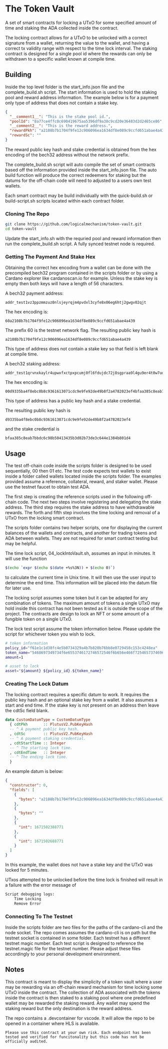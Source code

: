 # The Token Vault

A set of smart contracts for locking a UTxO for some specified amount of time and staking the ADA collected inside the contract.

The locking contract allows for a UTxO to be unlocked with a correct signature from a wallet, returning the value to the wallet, and having a correct tx validity range with respect to the time lock interval. The staking contract is designed for a single pool id where the rewards can only be withdrawn to a specific wallet known at compile time.

## Building

Inside the top level folder is the start_info.json file and the complete_build.sh script. The start information is used to hold the staking pool and reward address information. The example below is for a payment only type of address that does not contain a stake key.

```json
{
  "__comment1__": "This is the stake pool id.",
  "poolId": "8a77ce4ffc0c690419675aa5396df9a38c9cd20e36483d2d2465ce86",
  "__comment2__": "This is the reward address.",
  "rewardPkh": "a2108b7b1704f9fe12c906096ea1634df8e089c9ccfd651abae4a439",
  "rewardSc": ""
}
```

The reward public key hash and stake credential is obtained from the hex encoding of the bech32 address without the network prefix.

The complete_build.sh script will auto compile the set of smart contracts based off the information provided inside the start_info.json file. The auto build function will produce the correct redeemers for staking but the datums for the off-chain code will need to adjusted to a users own test wallets.

Each smart contract may be build individually with the quick-build.sh or build-script.sh scripts located within each contract folder.

### Cloning The Repo
```bash
git clone https://github.com/logicalmechanism/token-vault.git
cd token-vault
```

Update the start_info.sh with the requried pool and reward information then run the complete_build.sh script. A fully synced testnet node is required.

### Getting The Payment And Stake Hex

Obtaining the correct hex encoding from a wallet can be done with the precompiled bech32 program contained in the scripts folder or by using a Cardano explorer like cardanoscan.io for example. Unless the stake key is empty then both keys will have a length of 56 characters.

A bech32 payment address:
```
addr_test1vz3ppzmmzuz0nlsjeyrqjm4pvdxl3cyfe8x06eg6htj2gwgv02qjt
```

The hex encoding is:
```
60a2108b7b1704f9fe12c906096ea1634df8e089c9ccfd651abae4a439
```

The prefix 60 is the testnet network flag. The resulting public key hash is

```
a2108b7b1704f9fe12c906096ea1634df8e089c9ccfd651abae4a439
```

This type of address does not contain a stake key so that field is left blank at compile time.

A bech32 staking address:
```
addr_test1qrvnxkaylr4upwxfxctpxpcumj0fl6fdujdc72j8sgpraa9l4gu9er4t0w7udjvt2pqngddn6q4h8h3uv38p8p9cq82qav4lmp
```

The hex encoding is:
```
00d9335ba4f8ebc0b8c9361613071cdc9e9fe92de49b8f2a4782023ef4bfaa385c8eab7bbdc6c98b50413435b3d02b73de3c644e1384b801d4
```

This type of address has a public key hash and a stake credential.

The resulting public key hash is
```
d9335ba4f8ebc0b8c9361613071cdc9e9fe92de49b8f2a4782023ef4
```
and the stake credential is
```
bfaa385c8eab7bbdc6c98b50413435b3d02b73de3c644e1384b801d4
```

## Usage

The test off-chain code inside the scripts folder is designed to be used sequentially, 00 then 01 etc. The test code expects test wallets to exist inside a folder called wallets located inside the scripts folder. The examples provided assume a reference, collateral, reward, and staker wallet. Please use the testnet faucet to obtain test ADA.

The first step is creating the reference scripts used in the following off-chain code. The next two steps involve registering and delegating the stake address. The third step requires the stake address to have withdrawable rewards. The forth and fifth step involves the time locking and removal of a UTxO from the locking smart contract.

The scripts folder contains two helper scripts, one for displaying the current balances of the wallets and contracts, and another for trading tokens and ADA between wallets. They are not required for smart contract testing but may be helpful.

The time lock script, 04_lockIntoVault.sh, assumes an input in minutes. It will use the function

```bash
$(echo `expr $(echo $(date +%s%3N)) + $(echo 0)`)
```

to calculate the current time in Unix time. It will then use the user input to determine the end time. This information will be placed into the datum file for later use.

The locking script assumes some token but it can be adapted for any combination of tokens. The maximum amount of tokens a single UTxO may hold inside this contract has not been tested as it is outside the scope of the project. The contracts are design to lock an NFT or some amount of a fungible token on a single UTxO.

The lock test script assume the token information below. Please update the script for whichever token you wish to lock.
```bash
# token information
policy_id="f61e1c1d38fc4e5b0734329a4b7b820b76bb8e0729458c153c4248ea"
token_name="5468697349734f6e6553746172746572546f6b656e466f7254657374696e6731"
amount=1

# asset to lock
asset="${amount} ${policy_id}.${token_name}"
```

### Creating The Lock Datum

The locking contract requires a specific datum to work. It requires the public key hash and an optional stake key from a wallet. It also assumes a start and end time. If the stake key is not present on an address then leave the cdtSc field blank.

```hs
data CustomDatumType = CustomDatumType
  { cdtPkh       :: PlutusV2.PubKeyHash
  -- ^ A payment public key hash.
  , cdtSc        :: PlutusV2.PubKeyHash
  -- ^ A payment staking credential.
  , cdtStartTime :: Integer
  -- ^ The starting lock time.
  , cdtEndTime   :: Integer
  -- ^ The ending lock time.
  }
```

An example datum is below:

```json
{
  "constructor": 0,
  "fields": [
    {
      "bytes": "a2108b7b1704f9fe12c906096ea1634df8e089c9ccfd651abae4a439"
    },
    {
      "bytes": ""
    },
    {
      "int": 1671502388771
    },
    {
      "int": 1671502688771
    }
  ]
}
```

In this example, the wallet does not have a stake key and the UTxO was locked for 5 minutes.

UTxos attempted to be unlocked before the time lock is finished will result in a failure with the error message of 

```bash
Script debugging logs: 
    Time Locking
    Remove Error
```

### Connecting To The Testnet

Inside the scripts folder are two files for the paths of the cardano-cli and the node socket. The repo comes assumes the cardano-cli is on path but the testnet socket is contained in some folder. Each testnet has a different testnet magic number. Each test script is designed to reference the testnet.magic file for the testnet number. Please adjust these files accordingly to your personal development environment.

## Notes

This contract is meant to display the simplicity of a token vault where a user may be rewarding via an off-chain reward mechanism for time locking some UTxO inside the contract. The collection of ADA associated with the tokens inside the contract is then staked to a staking pool where one predefined wallet may be rewarded the staking reward. Any wallet may spend the staking reward but the only destination is the reward address.

The repo contains a .devcontainer for vscode. It will allow the repo to be opened in a container where HLS is available.

```
Please use this contract at your own risk. Each endpoint has been tested and verified for funcitonality but this code has not be officially audited.
```